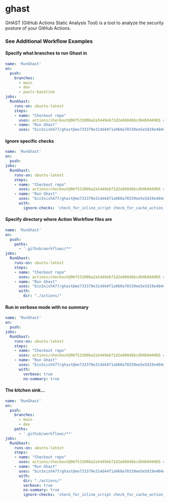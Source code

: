 # ghast

GHAST (GitHub Actions Static Analysis Tool) is a tool to analyze the security posture of your GitHub Actions.

### See Additional Workflow Examples

#### Specify what branches to run Ghast in

```yaml
name: 'RunGhast'
on:
  push:
    branches:
      - main
      - dev
      - pauls-baseline
jobs:
  RunGhast:
    runs-on: ubuntu-latest
    steps:
    - name: "Checkout repo"
      uses: actions/checkout@96f53100ba2a5449eb71d2e6604bbcd94b9449b5 # v3.5.3
    - name: "Run Ghast"
      uses: "bin3xish477/ghast@ee733379e314d44f1a960a70339ee5e5d19e404d"
```

#### Ignore specific checks

```yaml
name: 'RunGhast'
on:
  push:
jobs:
  RunGhast:
    runs-on: ubuntu-latest
    steps:
    - name: "Checkout repo"
      uses: actions/checkout@96f53100ba2a5449eb71d2e6604bbcd94b9449b5 # v3.5.3
    - name: "Run Ghast"
      uses: "bin3xish477/ghast@ee733379e314d44f1a960a70339ee5e5d19e404d"
      with:
        ignore-checks: 'check_for_inline_script check_for_cache_action_usage'
```

#### Specify directory where Action Workflow files are

```yaml
name: 'RunGhast'
on:
  push:
    paths:
      - '.github/workflows/**'
jobs:
  RunGhast:
    runs-on: ubuntu-latest
    steps:
    - name: "Checkout repo"
      uses: actions/checkout@96f53100ba2a5449eb71d2e6604bbcd94b9449b5 # v3.5.3
    - name: "Run Ghast"
      uses: "bin3xish477/ghast@ee733379e314d44f1a960a70339ee5e5d19e404d"
      with:
        dir: "./actions/"
```

#### Run in verbose mode with no summary

```yaml
name: 'RunGhast'
on:
  push:
jobs:
  RunGhast:
    runs-on: ubuntu-latest
    steps:
    - name: "Checkout repo"
      uses: actions/checkout@96f53100ba2a5449eb71d2e6604bbcd94b9449b5 # v3.5.3
    - name: "Run Ghast"
      uses: "bin3xish477/ghast@ee733379e314d44f1a960a70339ee5e5d19e404d"
      with:
        verbose: true
        no-summary: true
```

#### The kitchen sink...

```yaml
name: 'RunGhast'
on:
  push:
    branches:
      - main
      - dev
    paths:
      - '.github/workflows/**'
jobs:
  RunGhast:
    runs-on: ubuntu-latest
    steps:
    - name: "Checkout repo"
      uses: actions/checkout@96f53100ba2a5449eb71d2e6604bbcd94b9449b5 # v3.5.3
    - name: "Run Ghast"
      uses: "bin3xish477/ghast@ee733379e314d44f1a960a70339ee5e5d19e404d"
      with:
        dir: "./actions/"
        verbose: true
        no-summary: true
        ignore-checks: 'check_for_inline_script check_for_cache_action_usage'
```
